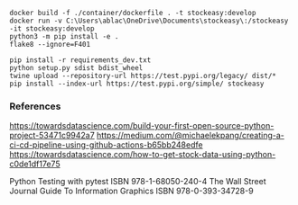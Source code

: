 ```
docker build -f ./container/dockerfile . -t stockeasy:develop
docker run -v C:\Users\ablac\OneDrive\Documents\stockeasy\:/stockeasy -it stockeasy:develop 
python3 -m pip install -e .
flake8 --ignore=F401

pip install -r requirements_dev.txt
python setup.py sdist bdist_wheel
twine upload --repository-url https://test.pypi.org/legacy/ dist/*
pip install --index-url https://test.pypi.org/simple/ stockeasy
```


### References
https://towardsdatascience.com/build-your-first-open-source-python-project-53471c9942a7
https://medium.com/@michaelekpang/creating-a-ci-cd-pipeline-using-github-actions-b65bb248edfe
https://towardsdatascience.com/how-to-get-stock-data-using-python-c0de1df17e75

Python Testing with pytest ISBN 978-1-68050-240-4
The Wall Street Journal Guide To Information Graphics ISBN 978-0-393-34728-9